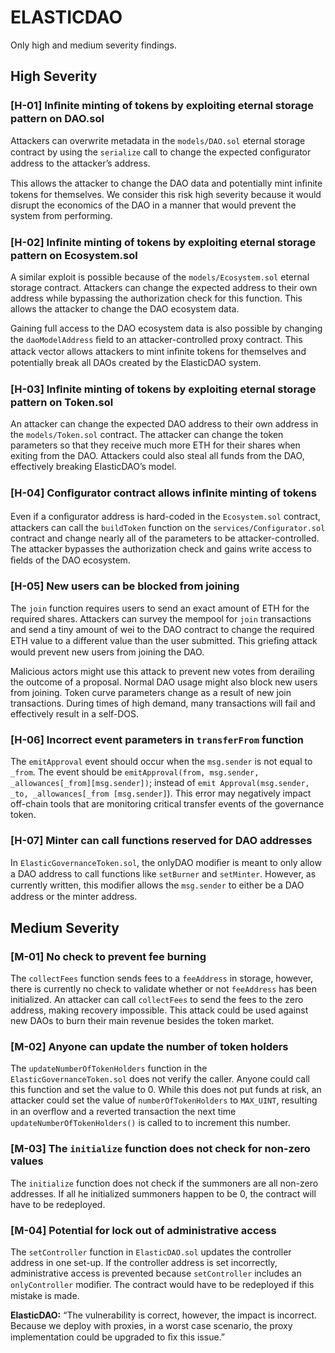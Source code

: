 # ELASTICDAO

Only high and medium severity findings.

## High Severity

### [H-01] Inﬁnite minting of tokens by exploiting eternal storage pattern on DAO.sol

Attackers can overwrite metadata in the `models/DAO.sol` eternal storage contract by using the `serialize` call to change the expected conﬁgurator address to the attacker’s address.

This allows the attacker to change the DAO data and potentially mint inﬁnite tokens for themselves. We consider this risk high severity because it would disrupt the economics of the DAO in a manner that would prevent the system from performing.

### [H-02] Inﬁnite minting of tokens by exploiting eternal storage pattern on Ecosystem.sol

A similar exploit is possible because of the `models/Ecosystem.sol` eternal storage contract. Attackers can change the expected address to their own address while bypassing the authorization check for this function. This allows the attacker to change the DAO ecosystem data.

Gaining full access to the DAO ecosystem data is also possible by changing the `daoModelAddress` ﬁeld to an attacker-controlled proxy contract. This attack vector allows
attackers to mint inﬁnite tokens for themselves and potentially break all DAOs created by the ElasticDAO system.

### [H-03] Inﬁnite minting of tokens by exploiting eternal storage pattern on Token.sol

An attacker can change the expected DAO address to their own address in the `models/Token.sol` contract. The attacker can change the token parameters so that they receive much more ETH for their shares when exiting from the DAO. Attackers could also steal all funds from the DAO, effectively breaking ElasticDAO’s model.

### [H-04] Conﬁgurator contract allows inﬁnite minting of tokens

Even if a conﬁgurator address is hard-coded in the `Ecosystem.sol` contract, attackers can call the `buildToken` function on the `services/Configurator.sol` contract and change nearly all of the parameters to be attacker-controlled. The attacker bypasses the authorization check and gains write access to ﬁelds of the DAO ecosystem.

### [H-05] New users can be blocked from joining

The `join` function requires users to send an exact amount of ETH for the required shares. Attackers can survey the mempool for `join` transactions and send a tiny amount of wei to the DAO contract to change the required ETH value to a different value than the user submitted. This grieﬁng attack would prevent new users from joining the DAO.

Malicious actors might use this attack to prevent new votes from derailing the outcome of a proposal. Normal DAO usage might also block new users from joining. Token curve parameters change as a result of new join transactions. During times of high demand, many transactions will fail and effectively result in a self-DOS.

### [H-06] Incorrect event parameters in `transferFrom` function

The `emitApproval` event should occur when the `msg.sender` is not equal to `_from`. The event should be `emitApproval(from, msg.sender, _allowances[_from][msg.sender])`; instead of `emit Approval(msg.sender, _to, _allowances[_from [msg.sender]`). This error may negatively impact off-chain tools that are monitoring critical transfer events of the governance token.

### [H-07] Minter can call functions reserved for DAO addresses

In `ElasticGovernanceToken.sol`, the onlyDAO modiﬁer is meant to only allow a DAO address to call functions like `setBurner` and `setMinter`. However, as currently written, this modiﬁer allows the `msg.sender` to either be a DAO address or the minter address.

## Medium Severity

### [M-01] No check to prevent fee burning

The `collectFees` function sends fees to a `feeAddress` in storage, however, there is currently no check to validate whether or not `feeAddress` has been initialized. An attacker can call `collectFees` to send the fees to the zero address, making recovery impossible. This attack could be used against new DAOs to burn their main revenue besides the token market.

### [M-02] Anyone can update the number of token holders

The `updateNumberOfTokenHolders` function in the `ElasticGovernanceToken.sol` does not verify the caller. Anyone could call this function and set the value to 0. While this does not put funds at risk, an attacker could set the value of `numberOfTokenHolders` to `MAX_UINT`,
resulting in an overﬂow and a reverted transaction the next time `updateNumberOfTokenHolders()` is called to to increment this number.

### [M-03] The `initialize` function does not check for non-zero values

The `initialize` function does not check if the summoners are all non-zero addresses. If all he initialized summoners happen to be 0, the contract will have to be redeployed.

### [M-04] Potential for lock out of administrative access

The `setController` function in `ElasticDAO.sol` updates the controller address in one set-up. If the controller address is set incorrectly, administrative access is prevented because `setController` includes an `onlyController` modiﬁer. The contract would have to be redeployed if this mistake is made.

**ElasticDAO:** “The vulnerability is correct, however, the impact is incorrect. Because we deploy with proxies, in a worst case scenario, the proxy implementation could be upgraded to ﬁx this issue.”
